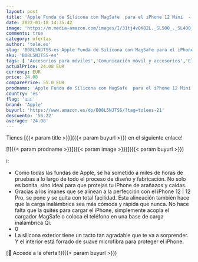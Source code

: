 ```yaml
---
layout: post
title: 'Apple Funda de Silicona con MagSafe  para el iPhone 12 Mini  - Azul Marino Intenso'
date: 2022-01-18 14:35:42
image: 'https://m.media-amazon.com/images/I/31tj4vQK82L._SL500_._SL400_.jpg'
comments: true
category: ofertas
author: 'tole.es'
slug: 'B08L5NJTSS-es Apple Funda de Silicona con MagSafe para el iPhone 12 Mini...'
sku: 'B08L5NJTSS-es'
tags: [ 'Accesorios para móviles','Comunicación móvil y accesorios','Electrónica','Fundas y carcasas para teléfonos móviles','apple','iphone', ]
actualPrice: 24.08 EUR
currency: EUR
price: 24.08
comparePrice: 55.0 EUR
prodname: 'Apple Funda de Silicona con MagSafe  para el iPhone 12 Mini  - Azul Marino Intenso'
country: 'es'
flag: '🇪🇸'
brand: 'Apple'
buyurl: 'https://www.amazon.es/dp/B08L5NJTSS/?tag=tolees-21'
descuento: '56.22'
average: '24.08'
---
```


Tienes [{{< param title >}}]({{< param buyurl >}}) en el siguiente enlace!

[![{{< param prodname >}}]({{< param image >}})]({{< param buyurl >}})

ℹ️:

- Como todas las fundas de Apple, se ha sometido a miles de horas de pruebas a lo largo de todo el proceso de diseño y fabricación. No solo es bonita, sino ideal para que protejas tu iPhone de arañazos y caídas.
- Gracias a los imanes que se alinean a la perfección con el iPhone 12 | 12 Pro, se pone y se quita con total facilidad. Esta alineación también hace que la carga inalámbrica sea más cómoda y rápida que nunca. No hace falta que la quites para cargar el iPhone, simplemente acopla el cargador MagSafe o coloca el teléfono en una base de carga inalámbrica Qi.
- 0
- La silicona exterior tiene un tacto tan agradable que te va a sorprender. Y el interior está forrado de suave microfibra para proteger el iPhone.

[🛒 Accede a la oferta!!]({{< param buyurl >}})
